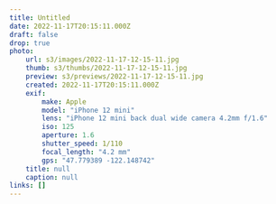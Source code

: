 ```yaml
---
title: Untitled
date: 2022-11-17T20:15:11.000Z
draft: false
drop: true
photo:
    url: s3/images/2022-11-17-12-15-11.jpg
    thumb: s3/thumbs/2022-11-17-12-15-11.jpg
    preview: s3/previews/2022-11-17-12-15-11.jpg
    created: 2022-11-17T20:15:11.000Z
    exif:
        make: Apple
        model: "iPhone 12 mini"
        lens: "iPhone 12 mini back dual wide camera 4.2mm f/1.6"
        iso: 125
        aperture: 1.6
        shutter_speed: 1/110
        focal_length: "4.2 mm"
        gps: "47.779389 -122.148742"
    title: null
    caption: null
links: []
---
```

